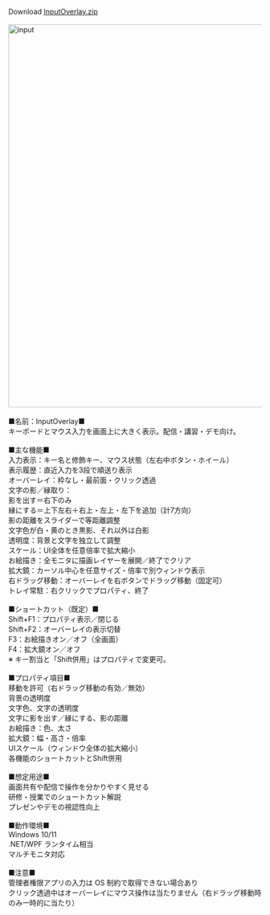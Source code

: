Download [InputOverlay.zip](https://github.com/user-attachments/files/23166410/InputOverlay.zip) </br>
</br>
<img width="702" height="763" alt="input" src="https://github.com/user-attachments/assets/2e677901-9462-4fe2-a1ec-baa408d8a430" /></br>
</br>
■名前：InputOverlay■</br>
キーボードとマウス入力を画面上に大きく表示。配信・講習・デモ向け。</br>
</br>
■主な機能■</br>
入力表示：キー名と修飾キー、マウス状態（左右中ボタン・ホイール）</br>
表示履歴：直近入力を3段で順送り表示</br>
オーバーレイ：枠なし・最前面・クリック透過</br>
文字の影／縁取り：</br>
影を出す＝右下のみ</br>
縁にする＝上下左右＋右上・左上・左下を追加（計7方向）</br>
影の距離をスライダーで等距離調整</br>
文字色が白・黄のとき黒影、それ以外は白影</br>
透明度：背景と文字を独立して調整</br>
スケール：UI全体を任意倍率で拡大縮小</br>
お絵描き：全モニタに描画レイヤーを展開／終了でクリア</br>
拡大鏡：カーソル中心を任意サイズ・倍率で別ウィンドウ表示</br>
右ドラッグ移動：オーバーレイを右ボタンでドラッグ移動（固定可）</br>
トレイ常駐：右クリックでプロパティ、終了</br>
</br>
■ショートカット（既定）■</br>
Shift+F1：プロパティ表示／閉じる</br>
Shift+F2：オーバーレイの表示切替</br>
F3：お絵描きオン／オフ（全画面）</br>
F4：拡大鏡オン／オフ</br>
※ キー割当と「Shift併用」はプロパティで変更可。</br>
</br>
■プロパティ項目■</br>
移動を許可（右ドラッグ移動の有効／無効）</br>
背景の透明度</br>
文字色、文字の透明度</br>
文字に影を出す／縁にする、影の距離</br>
お絵描き：色、太さ</br>
拡大鏡：幅・高さ・倍率</br>
UIスケール（ウィンドウ全体の拡大縮小）</br>
各機能のショートカットとShift併用</br>
</br>
■想定用途■</br>
画面共有や配信で操作を分かりやすく見せる</br>
研修・授業でのショートカット解説</br>
プレゼンやデモの視認性向上</br>
</br>
■動作環境■</br>
Windows 10/11</br>
.NET/WPF ランタイム相当</br>
マルチモニタ対応</br>
</br>
■注意■</br>
管理者権限アプリの入力は OS 制約で取得できない場合あり</br>
クリック透過中はオーバーレイにマウス操作は当たりません（右ドラッグ移動時のみ一時的に当たり）</br>
</br>
